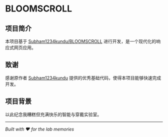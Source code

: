 # BLOOMSCROLL

## 项目简介

本项目基于 [Subham1234kundu/BLOOMSCROLL](https://github.com/Subham1234kundu/BLOOMSCROLL) 进行开发，是一个现代化的响应式网页应用。

## 致谢

感谢原作者 [Subham1234kundu](https://github.com/Subham1234kundu) 提供的优秀基础代码，使得本项目能够快速完成开发。

## 项目背景

以此纪念我糟糕但充满快乐的智能与穿戴实验室。

---

*Built with ❤️ for the lab memories*